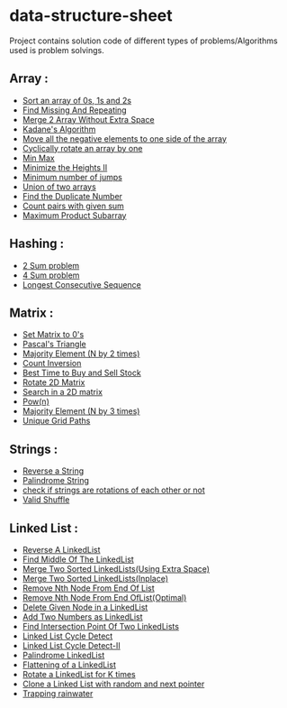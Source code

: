 # data-structure-sheet

Project contains solution code of different types of problems/Algorithms used is problem solvings.
## Array : 
* [Sort an array of 0s, 1s and 2s](https://github.com/sameerkhan97/data-structure-sheet/blob/master/array/sortArrayOf0s%2C1s%2C2s.cpp)
* [Find Missing And Repeating](https://github.com/sameerkhan97/data-structure-sheet/blob/master/array/findMissingAndRepeatingElement.cpp)
* [Merge 2 Array Without Extra Space](https://github.com/sameerkhan97/data-structure-sheet/blob/master/array/merge2ArrayWithoutExtraSpace.cpp)
* [Kadane's Algorithm](https://github.com/sameerkhan97/data-structure-sheet/blob/master/array/kadane'sAlgorithm.cpp)
* [Move all the negative elements to one side of the array](https://github.com/sameerkhan97/data-structure-sheet/blob/master/array/moveAllTheNegativeElementsToOneSideOfArray.cpp)
* [Cyclically rotate an array by one](https://github.com/sameerkhan97/data-structure-sheet/blob/master/array/cyclicallyRotateArrayByOne.cpp)
* [Min Max ](https://github.com/sameerkhan97/data-structure-sheet/blob/master/array/minMax.cpp)
* [Minimize the Heights II](https://github.com/sameerkhan97/data-structure-sheet/blob/master/array/minimizeTheHeights.cpp)
* [Minimum number of jumps](https://github.com/sameerkhan97/data-structure-sheet/blob/master/array/minimumNumberOfJumps.cpp)
* [Union of two arrays](https://github.com/sameerkhan97/data-structure-sheet/blob/master/array/unionOfTwoArrays.cpp)
* [Find the Duplicate Number](https://github.com/sameerkhan97/data-structure-sheet/blob/master/array/findDuplicateNumber.cpp)
* [Count pairs with given sum](https://github.com/sameerkhan97/data-structure-sheet/blob/master/array/countPairsWithGivenSum.cpp)
* [Maximum Product Subarray](https://github.com/sameerkhan97/data-structure-sheet/blob/master/array/maximumProductSubarray.cpp)

## Hashing :
* [2 Sum problem](https://github.com/sameerkhan97/data-structure-sheet/blob/master/hashing/twoSum.cpp)
* [4 Sum problem](https://github.com/sameerkhan97/data-structure-sheet/blob/master/hashing/fourSum.cpp)
* [Longest Consecutive Sequence](https://github.com/sameerkhan97/data-structure-sheet/blob/master/hashing/longestConsecutiveSequence.cpp)

## Matrix :
* [Set Matrix to 0's](https://github.com/sameerkhan97/data-structure-sheet/blob/master/matrix/setMatrixZeroes.cpp)
* [Pascal's Triangle](https://github.com/sameerkhan97/data-structure-sheet/blob/master/matrix/pascal'sTriangle.cpp)
* [Majority Element (N by 2 times)](https://github.com/sameerkhan97/data-structure-sheet/blob/master/matrix/majorityElement(Nby2times).cpp)
* [Count Inversion](https://github.com/sameerkhan97/data-structure-sheet/blob/master/matrix/countInversion.cpp)
* [Best Time to Buy and Sell Stock](https://github.com/sameerkhan97/data-structure-sheet/blob/master/matrix/bestTimeToBuyAndSellStock.cpp)
* [Rotate 2D Matrix](https://github.com/sameerkhan97/data-structure-sheet/blob/master/matrix/rotate2DMatrix.cpp)
* [Search in a 2D matrix](https://github.com/sameerkhan97/data-structure-sheet/blob/master/matrix/searchInA2DMatrix.cpp)
* [Pow(n)](https://github.com/sameerkhan97/data-structure-sheet/blob/master/matrix/power(n).cpp)
* [Majority Element (N by 3 times)](https://github.com/sameerkhan97/data-structure-sheet/blob/master/matrix/majorityElement(Nby3Times).cpp)
* [Unique Grid Paths](https://github.com/sameerkhan97/data-structure-sheet/blob/master/matrix/uniqueGridPaths.cpp)

## Strings :
* [Reverse a String](https://github.com/sameerkhan97/data-structure-sheet/blob/master/string/reverseString.cpp)
* [Palindrome String](https://github.com/sameerkhan97/data-structure-sheet/blob/master/string/palindromeString.cpp)
* [check if strings are rotations of each other or not](https://github.com/sameerkhan97/data-structure-sheet/blob/master/string/checkIfStringsAreRotationsOfEachOther.cpp)
* [Valid Shuffle](https://github.com/sameerkhan97/data-structure-sheet/blob/master/string/validShuffle.cpp)

## Linked List :
* [Reverse A LinkedList](https://github.com/sameerkhan97/data-structure-sheet/blob/master/linkedlist/reverseALinkedList.cpp)
* [Find Middle Of The LinkedList](https://github.com/sameerkhan97/data-structure-sheet/blob/master/linkedlist/middleOfTheLinkedList.cpp)
* [Merge Two Sorted LinkedLists(Using Extra Space)](https://github.com/sameerkhan97/data-structure-sheet/blob/master/linkedlist/mergeTwoSortedLists(UsingExtraSpace).cpp)
* [Merge Two Sorted LinkedLists(Inplace)](https://github.com/sameerkhan97/data-structure-sheet/blob/master/linkedlist/mergeTwoSorted%20Lists(InplaceOrWithoutUsingExtraSpace).cpp)
* [Remove Nth Node From End Of List](https://github.com/sameerkhan97/data-structure-sheet/blob/master/linkedlist/removeNthNodeFromEndofList.cpp)
* [Remove Nth Node From End OfList(Optimal)](https://github.com/sameerkhan97/data-structure-sheet/blob/master/linkedlist/removeNthNodeFromEndOfList(Optimal).cpp)
* [Delete Given Node in a LinkedList](https://github.com/sameerkhan97/data-structure-sheet/blob/master/linkedlist/deleteNodeInALinkedList.cpp)
* [Add Two Numbers as LinkedList](https://github.com/sameerkhan97/data-structure-sheet/blob/master/linkedlist/additionOfTwoLinkedList.cpp)
* [Find Intersection Point Of Two LinkedLists](https://github.com/sameerkhan97/data-structure-sheet/blob/master/linkedlist/IntersectionOfTwoLinkedLists.cpp)
* [Linked List Cycle Detect](https://github.com/sameerkhan97/data-structure-sheet/blob/master/linkedlist/linkedListCycleDetect.cpp)
* [Linked List Cycle Detect-II](https://github.com/sameerkhan97/data-structure-sheet/blob/master/linkedlist/linkedListCycleDetect2.cpp)
* [Palindrome LinkedList](https://github.com/sameerkhan97/data-structure-sheet/blob/master/linkedlist/palindromeLinkedList.cpp)
* [Flattening of a LinkedList](https://github.com/sameerkhan97/data-structure-sheet/blob/master/linkedlist/flatteningALinkedList.cpp)
* [Rotate a LinkedList for K times](https://github.com/sameerkhan97/data-structure-sheet/blob/master/linkedlist/rotateList.cpp)
* [Clone a Linked List with random and next pointer](https://github.com/sameerkhan97/data-structure-sheet/blob/master/linkedlist/cloneALinkedListWithRandomAndNextPointer.cpp)
* [Trapping rainwater](https://github.com/sameerkhan97/data-structure-sheet/blob/master/linkedlist/trappingRainWater.cpp)
